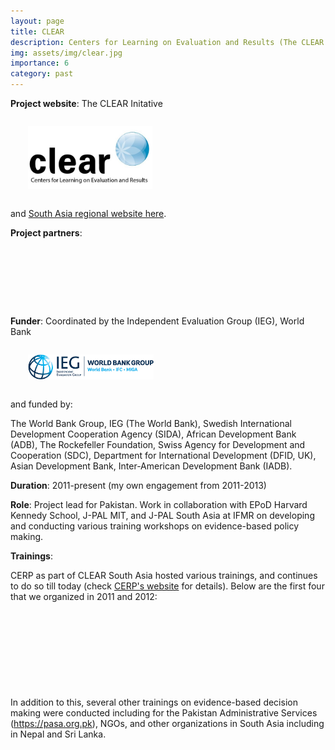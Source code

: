 ```yaml
---
layout: page
title: CLEAR
description: Centers for Learning on Evaluation and Results (The CLEAR Initiative) 
img: assets/img/clear.jpg
importance: 6
category: past
---
```


**Project website**: The CLEAR Initative

<div class="row" style="margin: 2.0em;">
	<a class="mr-auto" href="https://www.theclearinitiative.org/" target="_blank">
	  <img height="100px" src="/assets/img/clear_initiative.jpg">
	</a>
</div>

and <a href="https://www.theclearinitiative.org/regional-centers/clear-south-asia">South Asia regional website here</a>.


**Project partners**: 

<div class="row" style="margin: 2.0em;">
    <div class="col">
        <a href="https://cerp.org.pk"><img class="img-fluid" img align="bottom" src="{{ '/assets/img/cerp-logo.png' | relative_url }}" alt="" title="CERP"/></a>
    </div>
    <div class="col">
        <a href="https://epod.cid.harvard.edu/"><img class="img-fluid" img align="bottom" src="{{ '/assets/img/epod_harvard.png' | relative_url }}" alt="" title="EPoD HKS"/></a>
    </div>
    <div class="col">
        <a href="https://www.povertyactionlab.org/"><img class="img-fluid" img align="bottom" src="{{ '/assets/img/jpal.png' | relative_url }}" alt="" title="J-PAL MIT"/></a>
    </div>
	<div class="col">
        <a href="https://www.ait.ac.at/"><img class="img-fluid" img align="bottom" img src="{{ '/assets/img/ifmr_logo.png' | relative_url }}" alt="" title="IFMR India"/></a>
    </div>
</div>


**Funder**: Coordinated by the Independent Evaluation Group (IEG), World Bank

<div class="row" style="margin: 2.0em;">
	<a class="mr-auto" href="https://ieg.worldbankgroup.org/" target="_blank">
	  <img height="40px" src="/assets/img/IEG_logo.png">
	</a>
</div>

and funded by:

The World Bank Group, IEG (The World Bank), Swedish International Development Cooperation Agency (SIDA), African Development Bank (ADB), The Rockefeller Foundation, Swiss Agency for Development and Cooperation (SDC), Department for International Development (DFID, UK), Asian Development Bank, Inter-American Development Bank (IADB).


**Duration**: 2011-present (my own engagement from 2011-2013)


**Role**: Project lead for Pakistan. Work in collaboration with EPoD Harvard Kennedy School, J-PAL MIT, and J-PAL South Asia at IFMR on developing and conducting various training workshops on evidence-based policy making.  
 

**Trainings**:

CERP as part of CLEAR South Asia hosted various trainings, and continues to do so till today (check <a href="https://cerp.org.pk">CERP's website</a> for details). Below are the first four that we organized in 2011 and 2012:

<div class="row" style="margin: 2.0em;">
    <div class="col">
        <img class="img-fluid" img align="bottom" src="{{ '/assets/img/clear_DM2011.JPG' | relative_url }}" alt="" title="Data Management Training 2011"/>
    </div>
    <div class="col">
        <img class="img-fluid" img align="bottom" src="{{ '/assets/img/clear_EE2011.jpg' | relative_url }}" alt="" title="Executive Education 2011"/>
    </div>
</div>

<div class="row" style="margin: 2.0em;">
    <div class="col">
        <img class="img-fluid" img align="bottom" src="{{ '/assets/img/clear_PMT2012.JPG' | relative_url }}" alt="" title="Project Management Training 20112"/>
    </div>
    <div class="col">
        <img class="img-fluid" img align="bottom" src="{{ '/assets/img/clear_educonf.JPG' | relative_url }}" alt="" title="Education conference 2012"/>
    </div>
</div>


In addition to this, several other trainings on evidence-based decision making were conducted including for the Pakistan Administrative Services (https://pasa.org.pk), NGOs, and other organizations in South Asia including in Nepal and Sri Lanka.

